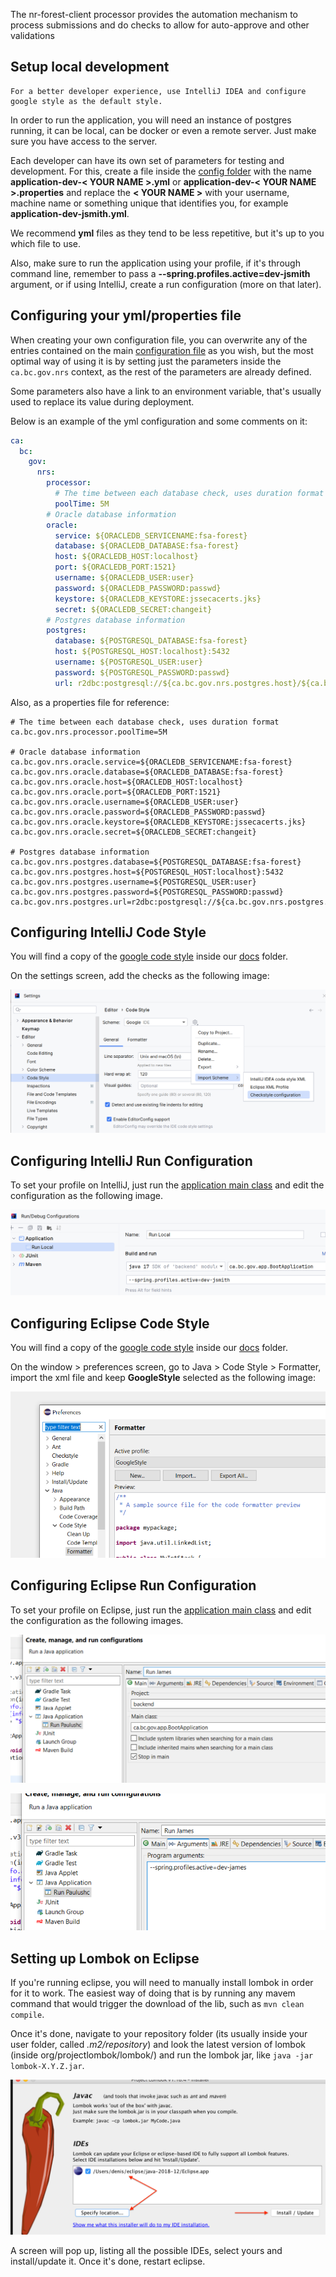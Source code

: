 The nr-forest-client processor provides the automation mechanism to process submissions and do checks to allow for auto-approve and other validations

## Setup local development


    For a better developer experience, use IntelliJ IDEA and configure google style as the default style.

In order to run the application, you will need an instance of postgres running, it can be local, 
can be docker or even a remote server. Just make sure you have access to the server.


Each developer can have its own set of parameters for testing and development. For this, create a file inside the 
[config folder](config) with the name **application-dev-< YOUR NAME >.yml** or 
**application-dev-< YOUR NAME >.properties** and replace the **< YOUR NAME >** with your username, 
machine name or something unique that identifies you, for example **application-dev-jsmith.yml**.

We recommend **yml** files as they tend to be less repetitive, but it's up to you which file to use. 

Also, make sure to run the application using your profile, if it's through command line, remember to pass a 
**--spring.profiles.active=dev-jsmith** argument, or if using IntelliJ, create a run configuration (more on that later).

## Configuring your yml/properties file

When creating your own configuration file, you can overwrite any of the entries contained on the main 
[configuration file](src/main/resources/application.yml) as you wish, but the most optimal way of using it is by 
setting just the parameters inside the `ca.bc.gov.nrs` context, as the rest of the parameters are already defined.

Some parameters also have a link to an environment variable, that's usually used to replace 
its value during deployment.

Below is an example of the yml configuration and some comments on it:

```yml
ca:
  bc:
    gov:
      nrs:
        processor:
          # The time between each database check, uses duration format
          poolTime: 5M
        # Oracle database information
        oracle:
          service: ${ORACLEDB_SERVICENAME:fsa-forest}
          database: ${ORACLEDB_DATABASE:fsa-forest}
          host: ${ORACLEDB_HOST:localhost}
          port: ${ORACLEDB_PORT:1521}
          username: ${ORACLEDB_USER:user}
          password: ${ORACLEDB_PASSWORD:passwd}
          keystore: ${ORACLEDB_KEYSTORE:jssecacerts.jks}
          secret: ${ORACLEDB_SECRET:changeit}
        # Postgres database information
        postgres:
          database: ${POSTGRESQL_DATABASE:fsa-forest}
          host: ${POSTGRESQL_HOST:localhost}:5432
          username: ${POSTGRESQL_USER:user}
          password: ${POSTGRESQL_PASSWORD:passwd}
          url: r2dbc:postgresql://${ca.bc.gov.nrs.postgres.host}/${ca.bc.gov.nrs.postgres.database}

```

Also, as a properties file for reference:

```properties
# The time between each database check, uses duration format
ca.bc.gov.nrs.processor.poolTime=5M

# Oracle database information
ca.bc.gov.nrs.oracle.service=${ORACLEDB_SERVICENAME:fsa-forest}
ca.bc.gov.nrs.oracle.database=${ORACLEDB_DATABASE:fsa-forest}
ca.bc.gov.nrs.oracle.host=${ORACLEDB_HOST:localhost}
ca.bc.gov.nrs.oracle.port=${ORACLEDB_PORT:1521}
ca.bc.gov.nrs.oracle.username=${ORACLEDB_USER:user}
ca.bc.gov.nrs.oracle.password=${ORACLEDB_PASSWORD:passwd}
ca.bc.gov.nrs.oracle.keystore=${ORACLEDB_KEYSTORE:jssecacerts.jks}
ca.bc.gov.nrs.oracle.secret=${ORACLEDB_SECRET:changeit}

# Postgres database information
ca.bc.gov.nrs.postgres.database=${POSTGRESQL_DATABASE:fsa-forest}
ca.bc.gov.nrs.postgres.host=${POSTGRESQL_HOST:localhost}:5432
ca.bc.gov.nrs.postgres.username=${POSTGRESQL_USER:user}
ca.bc.gov.nrs.postgres.password=${POSTGRESQL_PASSWORD:passwd}
ca.bc.gov.nrs.postgres.url=r2dbc:postgresql://${ca.bc.gov.nrs.postgres.host}/${ca.bc.gov.nrs.postgres.database}
```

## Configuring IntelliJ Code Style

You will find a copy of the [google code style](docs/google_checks.xml) inside our [docs](docs) folder.

On the settings screen, add the checks as the following image:

[![intellij code style](docs/intellij-code-style.png)](docs/intellij-code-style.png)


## Configuring IntelliJ Run Configuration

To set your profile on IntelliJ, just run the 
[application main class](src/main/java/ca/bc/gov/app/BootApplication.java) 
and edit the configuration as the following image.

[![intellij run configuration](docs/intellij-run-config.png)](docs/intellij-run-config.png)

## Configuring Eclipse Code Style

You will find a copy of the [google code style](docs/eclipse-java-google-style.xml) inside our [docs](docs) folder.

On the window > preferences screen, go to Java > Code Style > Formatter, 
import the xml file and keep **GoogleStyle** selected as the following image:

[![eclipse code style](docs/eclipse-code-style.png)](docs/eclipse-code-style.png)


## Configuring Eclipse Run Configuration

To set your profile on Eclipse, just run the
[application main class](src/main/java/ca/bc/gov/app/BootApplication.java)
and edit the configuration as the following images.

[![eclipse run configuration main](docs/eclipse-run-config1.png)](docs/eclipse-run-config1.png)

[![eclipse run configuration params](docs/eclipse-run-config2.png)](docs/eclipse-run-config2.png)


## Setting up Lombok on Eclipse

If you're running eclipse, you will need to manually install lombok in order for it to work. 
The easiest way of doing that is by running any mavem command that would trigger the download of the lib, such as
`mvn clean compile`.

Once it's done, navigate to your repository folder (its usually inside your user folder, called *.m2/repository*) 
and look the latest version of lombok (inside org/projectlombok/lombok/) and run the lombok jar, 
like `java -jar lombok-X.Y.Z.jar`.

[![eclipse lombok install](docs/eclipse-lombok.png)](docs/eclipse-lombok.png)

A screen will pop up, listing all the possible IDEs, select yours and install/update it. Once it's done, 
restart eclipse.
